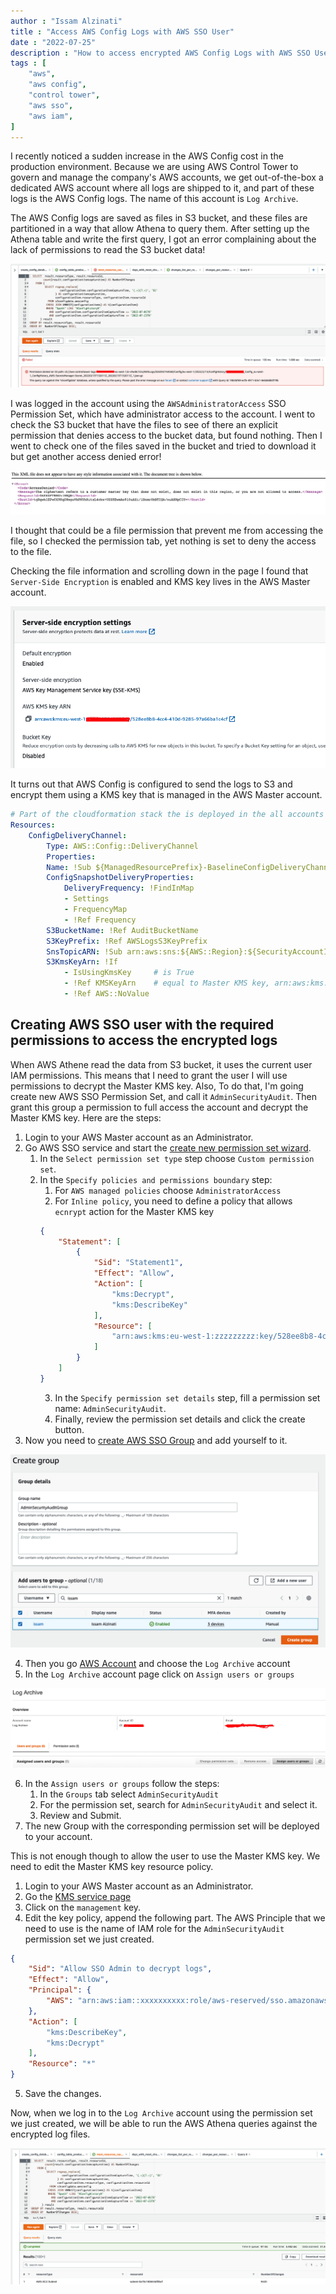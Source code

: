 ```yaml
---
author : "Issam Alzinati"
title : "Access AWS Config Logs with AWS SSO User"
date : "2022-07-25"
description : "How to access encrypted AWS Config Logs with AWS SSO User from Shared Archive Account"
tags : [
    "aws",
    "aws config",
    "control tower",
    "aws sso",
    "aws iam",
]
---
```


I recently noticed a sudden increase in the AWS Config cost in the production environment. Because we are using AWS Control Tower to govern and manage the company's AWS accounts, we get out-of-the-box a dedicated AWS account where all logs are shipped to it, and part of these logs is the AWS Config logs. The name of this account is `Log Archive`.

The AWS Config logs are saved as files in S3 bucket, and these files are partitioned in a way that allow Athena to query them. After setting up the Athena table and write the first query, I got an error complaining about the lack of permissions to read the S3 bucket data!

![Athena Denied Query](/images/post/access-aws-config-logs/athena-denied-query.png)

I was logged in the account using the `AWSAdministratorAccess` SSO Permission Set, which have administrator access to the account. I went to check the S3 bucket that have the files to see of there an explicit permission that denies access to the bucket data, but found nothing. Then I went to check one of the files saved in the bucket and tried to download it but get another access denied error!

![Log download access denied](/images/post/access-aws-config-logs/logs-download-access-denied.png)

I thought that could be a file permission that prevent me from accessing the file, so I checked the permission tab, yet nothing is set to deny the access to the file.

Checking the file information and scrolling down in the page I found that `Server-Side Encryption` is enabled and KMS key lives in the AWS Master account.

![S3 KMS Key](/images/post/access-aws-config-logs/aws-config-s3-kms-key.png)


It turns out that AWS Config is configured to send the logs to S3 and encrypt them using a KMS key that is managed in the AWS Master account.
```yaml
# Part of the cloudformation stack the is deployed in the all accounts managed by AWs Control Twoer.
Resources:
    ConfigDeliveryChannel:
        Type: AWS::Config::DeliveryChannel
        Properties:
        Name: !Sub ${ManagedResourcePrefix}-BaselineConfigDeliveryChannel
        ConfigSnapshotDeliveryProperties:
            DeliveryFrequency: !FindInMap
            - Settings
            - FrequencyMap
            - !Ref Frequency
        S3BucketName: !Ref AuditBucketName
        S3KeyPrefix: !Ref AWSLogsS3KeyPrefix
        SnsTopicARN: !Sub arn:aws:sns:${AWS::Region}:${SecurityAccountId}:${AllConfigTopicName}
        S3KmsKeyArn: !If
            - IsUsingKmsKey     # is True
            - !Ref KMSKeyArn    # equal to Master KMS key, arn:aws:kms:eu-west-1:zzzzzzzzz:key/528ee8b8-4cc4-410d-9285-97a66ba1c4cf
            - !Ref AWS::NoValue
```

## Creating AWS SSO user with the required permissions to access the encrypted logs
When AWS Athene read the data from S3 bucket, it uses the current user IAM permissions. This means that I need to grant the user I will use permissions to decrypt the Master KMS key. Also, To do that, I'm going create new AWS SSO Permission Set, and call it `AdminSecurityAudit`. Then grant this group a permission to full access the account and decrypt the Master KMS key. Here are the steps:
1. Login to your AWS Master account as an Administrator.
2. Go AWS SSO service and start the [create new permission set wizard](https://us-east-1.console.aws.amazon.com/iamv2/home?region=eu-west-1#/organization/permission-sets/create).
    1. In the `Select permission set type` step choose `Custom permission set`.
    2. In the `Specify policies and permissions boundary` step:
        1. For `AWS managed policies` choose `AdministratorAccess`
        2. For `Inline policy`, you need to define a policy that allows `ecnrypt` action for the Master KMS key
        ```json
        {
            "Statement": [
                {
                    "Sid": "Statement1",
                    "Effect": "Allow",
                    "Action": [
                        "kms:Decrypt",
                        "kms:DescribeKey"
                    ],
                    "Resource": [
                        "arn:aws:kms:eu-west-1:zzzzzzzzz:key/528ee8b8-4cc4-410d-9285-97a66ba1c4cf"
                    ]
                }
            ]
        }
        ```
        3. In the `Specify permission set details` step, fill a permission set name: `AdminSecurityAudit`.
        4. Finally, review the permission set details and click the create button.
3. Now you need to [create AWS SSO Group](https://eu-west-1.console.aws.amazon.com/singlesignon/identity/home?region=eu-west-1#!/groups/create) and add yourself to it.
 
 ![AWS SSO Group](/images/post/access-aws-config-logs/aws-admin-audit-group.png)

4. Then you go [AWS Account](https://us-east-1.console.aws.amazon.com/iamv2/home?region=eu-west-1#/organization/accounts) and choose the `Log Archive` account
5. In the `Log Archive` account page click on `Assign users or groups`

![AWS SSO Group](/images/post/access-aws-config-logs/aws-log-archive-account.png)

6. In the `Assign users or groups` follow the steps:
    1. In the `Groups` tab select `AdminSecurityAudit`
    2. For the permission set, search for `AdminSecurityAudit` and select it.
    3. Review and Submit.
7. The new Group with the corresponding permission set will be deployed to your account.

This is not enough though to allow the user to use the Master KMS key. We need to edit the Master KMS key resource policy.
1. Login to your AWS Master account as an Administrator.
2. Go the [KMS service page](https://eu-west-1.console.aws.amazon.com/kms/home?region=eu-west-1#/kms/keys)
3. Click on the `management` key.
4. Edit the key policy, append the following part. The AWS Principle that we need to use is the name of IAM role for the `AdminSecurityAudit` permission set we just created.
```json
{
    "Sid": "Allow SSO Admin to decrypt logs",
    "Effect": "Allow",
    "Principal": {
        "AWS": "arn:aws:iam::xxxxxxxxxx:role/aws-reserved/sso.amazonaws.com/eu-west-1/AWSReservedSSO_AdminSecurityAudit_e73ce8da357r209c"
    },
    "Action": [
        "kms:DescribeKey",
        "kms:Decrypt"
    ],
    "Resource": "*"
}
```
5. Save the changes.


Now, when we log in to the `Log Archive` account using the permission set we just created, we will be able to run the AWS Athena queries against the encrypted log files.

![AWS Successful Athena Query](/images/post/access-aws-config-logs/aws-athena-query.png)
